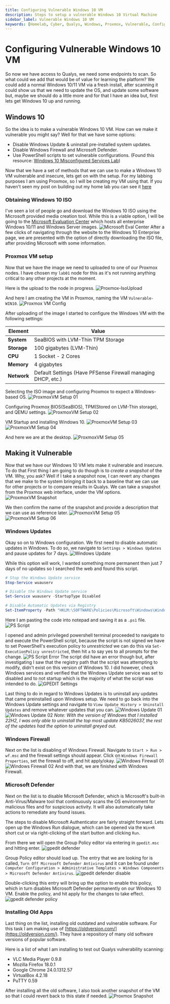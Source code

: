 ```yaml
---
title: Configuring Vulnerable Windows 10 VM
description: Steps to setup a vulnerable Windows 10 Virtual Machine
sidebar_label: Vulnerable Windows 10 VM
keywords: [Homelab, Cyber, Qualys, Windows, Proxmox, Vulnerable, Configuration]
---
```


# Configuring Vulnerable Windows 10 VM

So now we have access to Qualys, we need some endpoints to scan. So what could we add that would be of value for learning the platform? We could add a normal Windows 10/11 VM via a fresh install, after scanning it could show us that we need to update the OS, and update some software but, maybe we should do a little more and for that I have an idea but, first lets get Windows 10 up and running.

## Windows 10

So the idea is to make a vulnerable Windows 10 VM. How can we make it vulnerable you might say? Well for that we have some options:

- Disable Windows Update & uninstall pre-installed system updates.
- Disable Windows Firewall and Microsoft Defender.
- Use PowerShell scripts to set vulnerable configurations. (Found this resource: [Windows 10 Misconfigured Services Lab](https://champlain-cyberlabs.github.io/cyberlabs/windows/misconfigured-services/misconfigured-services.html))

Now that we have a set of methods that we can use to make a Windows 10 VM vulnerable and insecure, lets get on with the setup. For my labbing purposes I am using Proxmox, so I will be creating my VM using that. If you haven't seen my post on building out my home lab you can see it [here](../02-Home%20Lab/01-Building%20a%20Cyber%20Home%20Lab.md)

### Obtaining Windows 10 ISO

I've seen a lot of people go and download the Windows 10 ISO using the Microsoft provided media creation tool. While this is a viable option, I will be going to the [Microsoft Evaluation Center](https://www.microsoft.com/en-us/evalcenter) which hosts all enterprise Windows 10/11 and Windows Server images.
![Microsoft Eval Center](img/Microsoft%20Eval%20Center.png)
After a few clicks of navigating through the website to the Windows 10 Enterprise page, we are presented with the option of directly downloading the ISO file, after providing Microsoft with some information.

### Proxmox VM setup

Now that we have the image we need to uploaded to one of our Proxmox nodes. I have chosen my `lab01` node for this as it's not running anything critical to any other projects at the moment. 

Here is the upload to the node in progress.
![Proxmox-IsoUpload](img/Proxmox%20Image%20Upload.png)

And here I am creating the VM in Proxmox, naming the VM `Vulnerable-WIN10`.
![Proxmox VM Config](img/Pasted%20image%2020250122132105.png)

After uploading of the image I started to configure the Windows VM with the following settings:

| Element     | Value                                                        |
| ----------- | ------------------------------------------------------------ |
| **System**  | SeaBIOS with LVM-Thin TPM Storage                            |
| **Storage** | 100 gigabytes (LVM-Thin)                                     |
| **CPU**     | 1 Socket - 2 Cores                                           |
| **Memory**  | 4 gigabytes                                                  |
| **Network** | Default Settings (Have PFSense Firewall managing DHCP, etc.) |

Selecting the ISO image and configuring Proxmox to expect a Windows-based OS.
![ProxmoxVM Setup 01](img/Pasted%20image%2020250122132208.png)

Configuring Proxmox BIOS(SeaBIOS), TPM(Stored on LVM-Thin storage), and QEMU settings.
![ProxmoxVM Setup 02](img/Pasted%20image%2020250122133005.png)

VM Startup and installing Windows 10.
![ProxmoxVM Setup 03](img/Pasted%20image%2020250122134340.png)
![ProxmoxVM Setup 04](img/Pasted%20image%2020250122134443.png)

And here we are at the desktop.
![ProxmoxVM Setup 05](img/Pasted%20image%2020250122151417.png)

## Making it Vulnerable

Now that we have our Windows 10 VM lets make it vulnerable and insecure. To do that First thing I am going to do though is to *create a snapshot* of the VM. Why, you ask? Well if I take a snapshot now, I can revert any changes that we make to the system bringing it back to a baseline that we can use for other projects or to compare results in Qualys. We can take a snapshot from the Proxmox web interface, under the VM options.
![ProxmoxVM Snapshot](img/Proxmox%20VM%20snapshot.png)

We then confirm the name of the snapshot and provide a description that we can use as reference later. 
![ProxmoxVM Setup 05](img/Pasted%20image%2020250122153222.png)
![ProxmoxVM Setup 06](img/Pasted%20image%2020250122153420.png)

### Windows Updates

Okay so on to Windows configuration. We first need to disable automatic updates in Windows. To do so, we navigate to `Settings > Windows Updates` and pause updates for 7 days.
![Windows Update](img/Pasted%20image%2020250122155922.png)

While this option will work, I wanted something more permanent then just 7 days of no updates so I searched the web and found this script.

```powershell
# Stop the Windows Update service
Stop-Service wuauserv

# Disable the Windows Update service
Set-Service wuauserv -StartupType Disabled

# Disable Automatic Updates via Registry
Set-ItemProperty -Path "HKLM:\SOFTWARE\Policies\Microsoft\Windows\WindowsUpdate\AU" -Name "NoAutoUpdate" -Value 1 -Type DWord
```

Here I am pasting the code into notepad and saving it as a `.ps1` file. 
![PS Script](img/Pasted%20image%2020250122155305.png)

I opened and admin privileged powershell terminal proceeded to navigate to and execute the PowerShell script, because the script is not signed we have to set PowerShell's execution policy to *unrestricted* we can do this via `Set-ExecutionPolicy unrestricted`, then hit `a` to say yes to all prompts for the change.
![PS Script Error](img/Pasted%20image%2020250122160758.png)
The script did have an error though but, after investigating I saw that the registry path that the script was attempting to modify, didn't exist on this version of Windows 10. I did however, check Windows services and verified that the Windows Update service was set to disabled and to not startup which is the majority of what the script was intended to do.
![GPEDIT Settings](img/Pasted%20image%2020250122161208.png)

Last thing to do in regard to Windows Updates is to uninstall any updates that came preinstalled upon Windows setup. We need to go back into the Windows Update settings and navigate to `View Update History > Uninstall Updates` and remove whatever updates that you can. 
![Windows Update 01](img/Pasted%20image%2020250122162056.png)
![Windows Update 02](img/Pasted%20image%2020250122162242.png)
*Note: With the version of Windows that I installed 22H2, I was only able to uninstall the top most update KB5026037, the rest of the updates had the option to uninstall greyed out.*

### Windows Firewall

Next on the list is disabling of Windows Firewall. Navigate to `Start > Run > wf.msc` and the firewall settings should appear. Click on `Windows Firewall Properties`, set the firewall to off, and hit apply/okay.
![Windows Firewall 01](img/Pasted%20image%2020250122163112.png)
![Windows Firewall 02](img/Pasted%20image%2020250122163252.png)
And with that, we are finished with Windows Firewall.

### Microsoft Defender

Next on the list is to disable Microsoft Defender, which is Microsoft's built-in Anti-Virus/Malware tool that continuously scans the OS environment for malicious files and for suspicious activity. It will also automatically take actions to remediate any found issues.

The steps to disable Microsoft Authenticator are fairly straight forward. Lets open up the Windows Run dialogue, which can be opened via the `Win+R` short cut or via right-clicking of the start button and clicking `Run`. 

From there we will open the Group Policy editor via entering in `gpedit.msc` and hitting enter.
![gpedit defender](img/Qualys%20-%20Windows%20Run%20GPEdit.png)

Group Policy editor should load up. The entry that we are looking for is called, `Turn Off Microsoft Defender Antivirus` and it can be found under `Computer Configuration > Administrative Templates > Windows Components > Microsoft Defender Antivirus`.
![gpedit defender disable](img/Qualys%20-%20GPEdit%20Microsoft%20Defender%20Disable.png)

Double-clicking this entry will bring up the option to enable this policy, which in turn disables Microsoft Defender permanently on our Windows 10 VM. Enable the policy, and hit apply for the changes to take effect.
![gpedit defender policy](img/Qualys%20-%20Disable%20Defender%20Policy.png)

### Installing Old Apps

Last thing on the list, installing old outdated and vulnerable software. For this task I am making use of [https://oldversion.com/](https://oldversion.com/). They have a repository of many old software versions of popular software.

Here is a list of what I am installing to test out Qualys vulnerability scanning:

- VLC Media Player 0.9.8
- Mozilla Firefox 18.0.1 
- Google Chrome 24.0.1312.57
- VirtualBox 4.2.18
- PuTTY 0.59

After installing all the old software, I also took another snapshot of the VM so that I could revert back to this state if needed.
![Proxmox Snapshot](img/Pasted%20image%2020250123062006.png)
